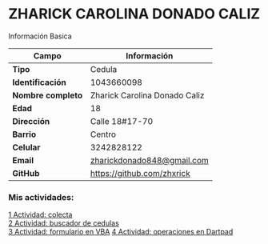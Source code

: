 # ZHARICK CAROLINA DONADO CALIZ
Información Basica

| Campo | Información |
| --- | --- |
| **Tipo** | Cedula |
| **Identificación** | 1043660098 |
| **Nombre completo** | Zharick Carolina Donado Caliz |
| **Edad** | 18 |
| **Dirección** | Calle 18#17-70 |
| **Barrio** | Centro |
| **Celular** | 3242828122 |
| **Email** | zharickdonado848@gmail.com |
| **GitHub** | https://github.com/zhxrick |


### Mis actividades: 

[1 Actividad: colecta](ejercicio.md)  
[2 Actividad: buscador de cedulas](buscarcedulas.md)  
[3 Actividad: formulario en VBA](Ejercicio_formulario.md)
[4 Actividad: operaciones en Dartpad](operaciones.md)

